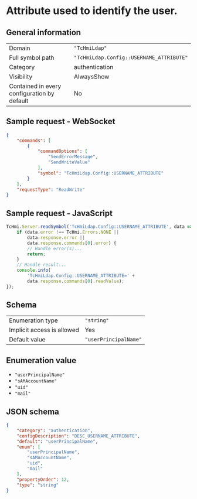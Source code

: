 # Attribute used to identify the user.

## General information

|  |  |
| - | - |
| Domain | `"TcHmiLdap"` |
| Full symbol path | `"TcHmiLdap.Config::USERNAME_ATTRIBUTE"` |
| Category | authentication |
| Visibility | AlwaysShow |
| Contained in every configuration by default | No |

## Sample request - WebSocket

```json
{
    "commands": [
        {
            "commandOptions": [
                "SendErrorMessage",
                "SendWriteValue"
            ],
            "symbol": "TcHmiLdap.Config::USERNAME_ATTRIBUTE"
        }
    ],
    "requestType": "ReadWrite"
}
```

## Sample request - JavaScript

```javascript
TcHmi.Server.readSymbol('TcHmiLdap.Config::USERNAME_ATTRIBUTE', data => {
    if (data.error !== TcHmi.Errors.NONE ||
        data.response.error ||
        data.response.commands[0].error) {
        // Handle error(s)...
        return;
    }
    // Handle result...
    console.info(
        'TcHmiLdap.Config::USERNAME_ATTRIBUTE=' +
        data.response.commands[0].readValue);
});
```

## Schema

|  |  |
| - | - |
| Enumeration type | `"string"` |
| Implicit access is allowed | Yes |
| Default value | `"userPrincipalName"` |

## Enumeration value

- `"userPrincipalName"`
- `"sAMAccountName"`
- `"uid"`
- `"mail"`

## JSON schema

```json
{
    "category": "authentication",
    "configDescription": "DESC_USERNAME_ATTRIBUTE",
    "default": "userPrincipalName",
    "enum": [
        "userPrincipalName",
        "sAMAccountName",
        "uid",
        "mail"
    ],
    "propertyOrder": 12,
    "type": "string"
}
```
